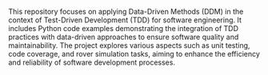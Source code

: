 This repository focuses on applying Data-Driven Methods (DDM) in the context of Test-Driven Development (TDD) for software engineering. It includes Python code examples demonstrating the integration of TDD practices with data-driven approaches to ensure software quality and maintainability. The project explores various aspects such as unit testing, code coverage, and rover simulation tasks, aiming to enhance the efficiency and reliability of software development processes.

